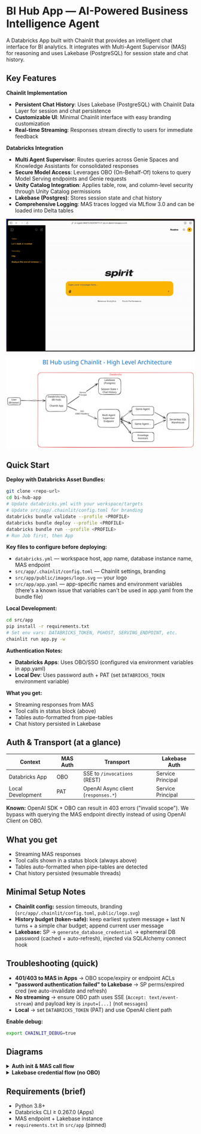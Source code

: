# BI Hub App — AI-Powered Business Intelligence Agent

A Databricks App built with Chainlit that provides an intelligent chat interface for BI analytics. It integrates with Multi-Agent Supervisor (MAS) for reasoning and uses Lakebase (PostgreSQL) for session state and chat history.


## Key Features

**Chainlit Implementation**
- **Persistent Chat History**: Uses Lakebase (PostgreSQL) with Chainlit Data Layer for session and chat persistence
- **Customizable UI**: Minimal Chainlit interface with easy branding customization
- **Real-time Streaming**: Responses stream directly to users for immediate feedback

**Databricks Integration**
- **Multi Agent Supervisor**: Routes queries across Genie Spaces and Knowledge Assistants for consolidated responses
- **Secure Model Access**: Leverages OBO (On-Behalf-Of) tokens to query Model Serving endpoints and Genie requests
- **Unity Catalog Integration**: Applies table, row, and column-level security through Unity Catalog permissions
- **Lakebase (Postgres)**: Stores session state and chat history 
- **Comprehensive Logging**: MAS traces logged via MLflow 3.0 and can be loaded into Delta tables

![Demo](demo.gif)

![Architecture Diagram](architecture.svg)

## Quick Start

**Deploy with Databricks Asset Bundles:**
```bash
git clone <repo-url>
cd bi-hub-app
# Update databricks.yml with your workspace/targets
# Update src/app/.chainlit/config.toml for branding
databricks bundle validate --profile <PROFILE>
databricks bundle deploy --profile <PROFILE>
databricks bundle run --profile <PROFILE>
# Run Job first, then App
```

**Key files to configure before deploying:**
- `databricks.yml` — workspace host, app name, database instance name, MAS endpoint
- `src/app/.chainlit/config.toml` — Chainlit settings, branding
- `src/app/public/images/logo.svg` — your logo
- `src/app/app.yaml` — app-specific names and environment variables (there's a known issue that variables can't be used in app.yaml from the bundle file)

**Local Development:**
```bash
cd src/app
pip install -r requirements.txt
# Set env vars: DATABRICKS_TOKEN, PGHOST, SERVING_ENDPOINT, etc.
chainlit run app.py -w
```

**Authentication Notes:**
- **Databricks Apps**: Uses OBO/SSO (configured via environment variables in app.yaml)
- **Local Dev**: Uses password auth + PAT (set `DATABRICKS_TOKEN` environment variable)

**What you get:**
- Streaming responses from MAS
- Tool calls in status block (above)
- Tables auto-formatted from pipe-tables
- Chat history persisted in Lakebase

## Auth & Transport (at a glance)

| Context | MAS Auth | Transport | Lakebase Auth |
|---------|----------|-----------|---------------|
| Databricks App | OBO | SSE to `/invocations` (REST) | Service Principal |
| Local Development | PAT | OpenAI Async client (`responses.*`) | Service Principal |

**Known:** OpenAI SDK + OBO can result in 403 errors ("invalid scope"). We bypass with querying the MAS endpoint directly instead of using OpenAI Client on OBO.

## What you get

- Streaming MAS responses
- Tool calls shown in a status block (always above)
- Tables auto-formatted when pipe-tables are detected
- Chat history persisted (resumable threads)

## Minimal Setup Notes

- **Chainlit config:** session timeouts, branding (`src/app/.chainlit/config.toml`, `public/logo.svg`)
- **History budget (token-safe):** keep earliest system message + last N turns + a simple char budget; append current user message
- **Lakebase:** SP → `generate_database_credential` → ephemeral DB password (cached + auto-refresh), injected via SQLAlchemy connect hook

## Troubleshooting (quick)

- **401/403 to MAS in Apps** → OBO scope/expiry or endpoint ACLs
- **"password authentication failed" to Lakebase** → SP perms/expired cred (we auto-invalidate and refresh)
- **No streaming** → ensure OBO path uses SSE (`Accept: text/event-stream`) and payload key is `input=[...]` (not `messages`)
- **Local** → set `DATABRICKS_TOKEN` (PAT) and use OpenAI client path

**Enable debug:**
```bash
export CHAINLIT_DEBUG=true
```

## Diagrams

<details>
<summary><strong>Auth init & MAS call flow</strong></summary>

```mermaid
sequenceDiagram
  participant U as User
  participant A as Databricks App (SSO)
  participant CL as Chainlit
  participant ID as Identity(TokenSource)
  participant MAS as MAS Serving Endpoint

  U->>A: Open app (SSO)
  A->>CL: Forward OBO headers
  CL->>ID: Build Identity with OboTokenSource
  ID-->>CL: bearer() → OBO token
  CL->>MAS: POST /invocations (SSE) with Bearer
  MAS-->>CL: stream events (delta/tool/done)
  CL-->>U: status on top, answer streams below
```

</details>

<details>
<summary><strong>Lakebase credential flow (no OBO)</strong></summary>

```mermaid
flowchart LR
  SP[Service Principal] --> WSC[WorkspaceClient]
  WSC --> GDC[generate_database_credential]
  GDC -->|ephemeral DB password| SA[(SQLAlchemy Engine)]
  SA --> PG[(Lakebase Postgres)]
```

</details>

## Requirements (brief)

- Python 3.8+
- Databricks CLI ≥ 0.267.0 (Apps)
- MAS endpoint + Lakebase instance
- `requirements.txt` in `src/app` (pinned)
